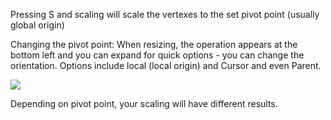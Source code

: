 
Pressing S and scaling will scale the vertexes to the set pivot point (usually global origin)

Changing the pivot point: When resizing, the operation appears at the bottom left and you can expand for quick options - you can change the orientation. Options include local (local origin) and Cursor and even Parent.

![](https://i.imgur.com/M3eYf0W.png)

Depending on pivot point, your scaling will have different results.